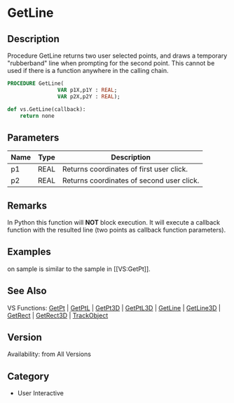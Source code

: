 # GetLine

## Description
Procedure GetLine returns two user selected points, and draws a temporary &quot;rubberband&quot; line when prompting for the second point. This cannot be used if there is a function anywhere in the calling chain.

```pascal
PROCEDURE GetLine(
				VAR p1X,p1Y : REAL;
				VAR p2X,p2Y : REAL);
```

```python
def vs.GetLine(callback):
    return none
```

## Parameters
|Name|Type|Description|
|---|---|---|
|p1|REAL|Returns coordinates of first user click.|
|p2|REAL|Returns coordinates of second user click.|

## Remarks
In Python this function will <b>NOT</b> block execution. It will execute a callback function with the resulted line (two points as callback function parameters).

## Examples
on sample is similar to the sample in [[VS:GetPt]].

## See Also
VS Functions:
[GetPt](GetPt.md) |
[GetPtL](GetPtL.md) |
[GetPt3D](GetPt3D.md) |
[GetPtL3D](GetPtL3D.md) |
[GetLine](GetLine.md) |
[GetLine3D](GetLine3D.md) |
[GetRect](GetRect.md) |
[GetRect3D](GetRect3D.md) |
[TrackObject](TrackObject.md)

## Version
Availability: from All Versions

## Category
* User Interactive

